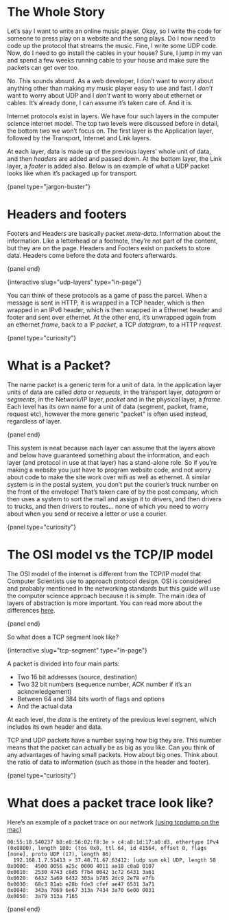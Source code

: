 # The Whole Story

Let’s say I want to write an online music player.
Okay, so I write the code for someone to press play on a website and the song plays.
Do I now need to code up the protocol that streams the music.
Fine, I write some UDP code.
Now, do I need to go install the cables in your house?
Sure, I jump in my van and spend a few weeks running cable to your house and make sure the packets can get over too.

No.
This sounds absurd.
As a web developer, I don’t want to worry about anything other than making my music player easy to use and fast.
I *don’t* want to worry about UDP and I *don’t* want to worry about ethernet or cables.
It’s already done, I can assume it’s taken care of.
And it is.

Internet protocols exist in layers.
We have four such layers in the computer science internet model.
The top two levels were discussed before in detail, the bottom two we won’t focus on.
The first layer is the Application layer, followed by the Transport, Internet and Link layers.

At each layer, data is made up of the previous layers’ whole unit of data, and then *headers* are added and passed down.
At the bottom layer, the Link layer, a *footer* is added also.
Below is an example of what a UDP packet looks like when it’s packaged up for transport.

{panel type="jargon-buster"}

# Headers and footers

Footers and Headers are basically packet *meta-data*.
Information about the information.
Like a letterhead or a footnote, they’re not part of the content, but they are on the page.
Headers and Footers exist on packets to store data.
Headers come before the data and footers afterwards.

{panel end}

{interactive slug="udp-layers" type="in-page"}

You can think of these protocols as a game of pass the parcel.
When a message is sent in HTTP, it is wrapped in a TCP header, which is then wrapped in an IPv6 header, which is then wrapped in a Ethernet header and footer and sent over ethernet.
At the other end, it’s unwrapped again from an ethernet *frame*, back to a IP *packet*, a TCP *datagram*, to a HTTP *request*.

{panel type="curiosity"}

# What is a Packet?

The name packet is a generic term for a unit of data.
In the application layer units of data are called *data* or *requests*, in the transport layer, *datagram* or *segments*, in the Network/IP layer, *packet* and in the physical layer, a *frame*.
Each level has its own name for a unit of data (segment, packet, frame, request etc), however the more generic "packet" is often used instead, regardless of layer.

{panel end}

This system is neat because each layer can assume that the layers above and below have guaranteed something about the information, and each layer (and protocol in use at that layer) has a stand-alone role.
So if you’re making a website you just have to program website code, and not worry about code to make the site work over wifi as well as ethernet.
A similar system is in the postal system, you don’t put the courier’s truck number on the front of the envelope!
That’s taken care of by the post company, which then uses a system to sort the mail and assign it to drivers, and then drivers to trucks, and then drivers to routes… none of which you need to worry about when you send or receive a letter or use a courier.

{panel type="curiosity"}

# The OSI model vs the TCP/IP model

The OSI model of the internet is different from the TCP/IP model that Computer Scientists use to approach protocol design.
OSI is considered and probably mentioned in the networking standards but this guide will use the computer science approach because it is simple.
The main idea of layers of abstraction is more important.
You can read more about the differences [here](https://en.wikipedia.org/wiki/Internet_protocol_suite#Comparison_of_TCP.2FIP_and_OSI_layering).

{panel end}

So what does a TCP segment look like?

{interactive slug="tcp-segment" type="in-page"}

A packet is divided into four main parts:

- Two 16 bit addresses (source, destination)
- Two 32 bit numbers (sequence number, ACK number if it’s an acknowledgement)
- Between 64 and 384 bits worth of flags and options
- And the actual data

At each level, the *data* is the entirety of the previous level segment, which includes its own header and data.

TCP and UDP packets have a number saying how big they are.
This number means that the packet can actually be as big as you like.
Can you think of any advantages of having small packets.
How about big ones.
Think about the ratio of data to information (such as those in the header and footer).

{panel type="curiosity"}

# What does a packet trace look like?

Here’s an example of a packet trace on our network [(using tcpdump on the mac)](http://support.apple.com/kb/HT3994)

```
00:55:18.540237 b8:e8:56:02:f8:3e > c4:a8:1d:17:a0:d3, ethertype IPv4 (0x0800), length 100: (tos 0x0, ttl 64, id 41564, offset 0, flags [none], proto UDP (17), length 86)
  192.168.1.7.51413 > 37.48.71.67.63412: [udp sum ok] UDP, length 58
0x0000:  4500 0056 a25c 0000 4011 aa18 c0a8 0107
0x0010:  2530 4743 c8d5 f7b4 0042 1c72 6431 3a61
0x0020:  6432 3a69 6432 303a b785 2dc9 2e78 e7fb
0x0030:  68c3 81ab e28b fde3 cfef ae47 6531 3a71
0x0040:  343a 7069 6e67 313a 7434 3a70 6e00 0031
0x0050:  3a79 313a 7165

```

{panel end}
